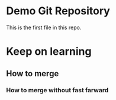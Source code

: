 # Demo Git Repository

This is the first file in this repo.

# Keep on learning

## How to merge

### How to merge without fast farward
